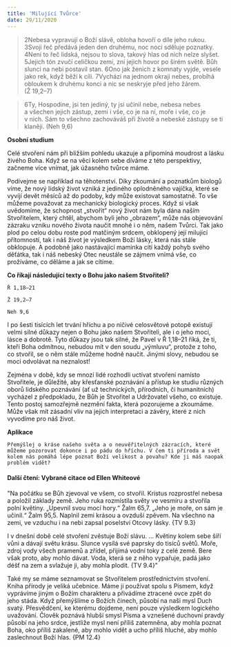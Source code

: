 ```yaml
---
title: 'Milující Tvůrce'
date: 29/11/2020
---
```


> <p></p>
> 2Nebesa vypravují o Boží slávě, obloha hovoří o díle jeho rukou. 3Svoji řeč předává jeden den druhému, noc noci sděluje poznatky. 4Není to řeč lidská, nejsou to slova, takový hlas od nich nelze slyšet. 5Jejich tón zvučí celičkou zemí, zní jejich hovor po širém světě. Bůh slunci na nebi postavil stan. 6Ono jak ženich z komnaty vyjde, vesele jako rek, když běží k cíli. 7Vychází na jednom okraji nebes, probíhá obloukem k druhému konci a nic se neskryje před jeho žárem. (Ž 19,2–7)

> <p></p>
> 6Ty, Hospodine, jsi ten jediný, ty jsi učinil nebe, nebesa nebes a všechen jejich zástup, zemi i vše, co je na ní, moře i vše, co je v nich. Sám to všechno zachováváš při životě a nebeské zástupy se ti klanějí. (Neh 9,6)

**Osobní studium**

Celé stvoření nám při bližším pohledu ukazuje a připomíná moudrost a lásku živého Boha. Když se na věci kolem sebe díváme z této perspektivy, začneme více vnímat, jak úžasného tvůrce máme.

Podívejme se například na těhotenství. Díky zkoumání a poznatkům biologů víme, že nový lidský život vzniká z jediného oplodněného vajíčka, které se vyvíjí devět měsíců až do podoby, kdy může existovat samostatně. To vše můžeme považovat za mechanický biologický proces. Když si však uvědomíme, že schopnost „stvořit“ nový život nám byla dána naším Stvořitelem, který chtěl, abychom byli jeho „obrazem“, může nás objevování zázraku vzniku nového života naučit mnohé i o něm, našem Tvůrci. Tak jako plod po celou dobu roste pod matčiným srdcem, obklopený její milující přítomností, tak i náš život je výsledkem Boží lásky, která nás stále obklopuje. A podobně jako nastávající maminka cítí každý pohyb svého děťátka, tak i náš nebeský Otec neustále se zájmem vnímá vše, co prožíváme, co děláme a jak se cítíme.

**Co říkají následující texty o Bohu jako našem Stvořiteli?**

`Ř 1,18–21`

`Ž 19,2–7`

`Neh 9,6`

I po šesti tisících let trvání hříchu a po ničivé celosvětové potopě existují velmi silné důkazy nejen o Bohu jako našem Stvořiteli, ale i o jeho moci, lásce a dobrotě. Tyto důkazy jsou tak silné, že Pavel v Ř 1,18–21 říká, že ti, kteří Boha odmítnou, nebudou mít v den soudu „výmluvu“, protože z toho, co stvořil, se o něm stále můžeme hodně naučit. Jinými slovy, nebudou se moci odvolávat na neznalost!

Zejména v době, kdy se mnozí lidé rozhodli uctívat stvoření namísto Stvořitele, je důležité, aby křesťanské poznávání a přístup ke studiu různých oborů lidského poznávání (ať už technických, přírodních, či humanitních) vycházel z předpokladu, že Bůh je Stvořitel a Udržovatel všeho, co existuje. Tento postoj samozřejmě nezmění fakta, která pozorujeme a zkoumáme. Může však mít zásadní vliv na jejich interpretaci a závěry, které z nich vyvodíme pro náš život.

**Aplikace**

`Přemýšlej o kráse našeho světa a o neuvěřitelných zázracích, které můžeme pozorovat dokonce i po pádu do hříchu. V čem ti příroda a svět kolem nás pomáhá lépe poznat Boží velikost a povahu? Kde ji máš naopak problém vidět?`

#### Další čtení: Vybrané citace od Ellen Whiteové

"Na počátku se Bůh zjevoval ve všem, co stvořil. Kristus rozprostřel nebesa a položil základy země. Jeho ruka rozmístila světy ve vesmíru a stvořila polní květiny. „Upevnil svou mocí hory.“ Žalm 65,7. „Jeho je moře, on sám je učinil.“ Žalm 95,5. Naplnil zemi krásou a ovzduší zpěvem. Na všechno na zemi, ve vzduchu i na nebi zapsal poselství Otcovy lásky. {TV 9.3}

I v dnešní době celé stvoření zvěstuje Boží slávu. ... Květiny kolem sebe šíří vůni a dávají světu krásu. Slunce vysílá své paprsky do tisíců světů. Moře, zdroj vody všech pramenů a zřídel, přijímá vodní toky z celé země. Bere však proto, aby mohlo dávat. Voda, která se z něho vypařuje, padá jako déšť na zem a svlažuje ji, aby mohla plodit. {TV 9.4}"

Také my se máme seznamovat se Stvořitelem prostřednictvím stvoření. Kniha přírody je veliká učebnice. Máme ji používat spolu s Písmem, když vyprávíme jiným o Božím charakteru a přivádíme ztracené ovce zpět do jeho stáda. Když přemýšlíme o Božích činech, působí na naši mysl Duch svatý. Přesvědčení, ke kterému dojdeme, není pouze výsledkem logického uvažování. Člověk poznává hlubší smysl Písma a vznešené duchovní pravdy působí na jeho srdce, jestliže mysl není příliš zatemněna, aby mohla poznat Boha, oko příliš zakalené, aby mohlo vidět a ucho příliš hluché, aby mohlo zaslechnout Boží hlas. {PM 12.4}